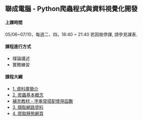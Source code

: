 ## 聯成電腦 - Python爬蟲程式與資料視覺化開發

#### 上課時間

05/06~07/10，每週二、四，18:40 ~ 21:40
若因故停課, 請參見課表.

#### 課程進行方式

- 理論講述
- 實務練習

#### 課程大綱
- [1. 資料庫簡介](http://mirdex.github.io/Crawler0506/0.%20MySQL.slides.html)
- [2. 爬蟲基本概念](http://mirdex.github.io/Crawler0506/1.%20爬蟲基本概念.slides.html)
- [補充教材 - 字串常搭配使用函數](http://mirdex.github.io/Crawler0506/1-1.%20補充%20-%20字串常搭配使用函數_Q.slides.html)
- [3. 擷取網路資料](http://mirdex.github.io/Crawler0506/2.%20擷取網路資料_Q.slides.html)
- [4. 爬取靜態網頁](http://mirdex.github.io/Crawler0506/3.爬取靜態網頁_Q.slides.html)

